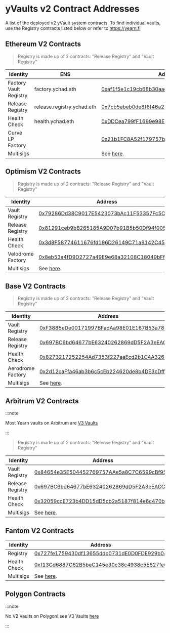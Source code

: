 # yVaults v2 Contract Addresses

A list of the deployed v2 yVault system contracts. To find individual vaults, use the Registry contracts listed below or refer to https://yearn.fi

## Ethereum V2 Contracts

> Registry is made up of 2 contracts: "Release Registry" and "Vault Registry"

| Identity               | ENS                   | Address                                    |
| ---------------------- | --------------------- | ------------------------------------------ |
| Factory Vault Registry | factory.ychad.eth   | [0xaf1f5e1c19cb68b30aad73846effdf78a5863319](https://etherscan.io/address/0xaf1f5e1c19cb68b30aad73846effdf78a5863319) |
| Release Registry       |  release.registry.ychad.eth   | [0x7cb5abeb0de8f6f46a27329b9ef54ce10e47f1e2](https://etherscan.io/address/0x7cb5abeb0de8f6f46a27329b9ef54ce10e47f1e2) |
| Health Check           | health.ychad.eth | [0xDDCea799fF1699e98EDF118e0629A974Df7DF012](https://etherscan.io/address/0xDDCea799fF1699e98EDF118e0629A974Df7DF012) |
| Curve LP Factory       |                  |[0x21b1FC8A52f179757bf555346130bF27c0C2A17A](https://etherscan.io/address/0x21b1FC8A52f179757bf555346130bF27c0C2A17A) |
| Multisigs              |                  | See [here](core-contracts#ethereum-contracts). |

## Optimism V2 Contracts

> Registry is made up of 2 contracts: "Release Registry" and "Vault Registry"

| Identity               | Address                                    |
| ---------------------- | ------------------------------------------ |
| Vault Registry         | [0x79286Dd38C9017E5423073bAc11F53357Fc5C128](https://optimistic.etherscan.io/address/0x79286Dd38C9017E5423073bAc11F53357Fc5C128) |
| Release Registry       | [0x81291ceb9bB265185A9D07b91B5b50Df94f005BF](https://optimistic.etherscan.io/address/0x81291ceb9bB265185A9D07b91B5b50Df94f005BF) |
| Health Check           | [0x3d8F58774611676fd196D26149C71a9142C45296](https://optimistic.etherscan.io/address/0x3d8F58774611676fd196D26149C71a9142C45296) |
| Velodrome Factory      | [0x8eb53a4fD9D2727a49E9e68a32108C18049bFf86](https://optimistic.etherscan.io/address/0x8eb53a4fD9D2727a49E9e68a32108C18049bFf86) |
| Multisigs              | See [here](core-contracts#optimism-contracts). |

## Base V2 Contracts

> Registry is made up of 2 contracts: "Release Registry" and "Vault Registry"

| Identity               | Address                                    |
| ---------------------- | ------------------------------------------ |
| Vault Registry         | [0xF3885eDe00171997BFadAa98E01E167B53a78Ec5](https://basescan.org//address/0xF3885eDe00171997BFadAa98E01E167B53a78Ec5) |
| Release Registry       | [0x697BC6bd64677bE63240262869dD5F2A3eEACCd3](https://basescan.org//address/0x697BC6bd64677bE63240262869dD5F2A3eEACCd3) |
| Health Check           | [0x8273217252254Ad7353f227aaEcd2b1C4A326Fa2](https://basescan.org//address/0x8273217252254Ad7353f227aaEcd2b1C4A326Fa2) |
| Aerodrome Factory      | [0x2d12caFfa46ab3b6c5cEb224620de8b4DE3cDff1](https://basescan.org//address/0x2d12caFfa46ab3b6c5cEb224620de8b4DE3cDff1) |
| Multisigs              | See [here](core-contracts#base-contracts). |

## Arbitrum V2 Contracts

:::note

Most Yearn vaults on Arbitrum are [V3 Vaults](v3-contracts)

:::

> Registry is made up of 2 contracts: "Release Registry" and "Vault Registry"

| Identity               | Address                                    |
| ---------------------- | ------------------------------------------ |
| Vault Registry         | [0x84654e35E504452769757AAe5a8C7C6599cBf954](https://arbiscan.io/address/0x84654e35E504452769757AAe5a8C7C6599cBf954) |
| Release Registry       | [0x697BC6bd64677bE63240262869dD5F2A3eEACCd3](https://arbiscan.io/address/0x697BC6bd64677bE63240262869dD5F2A3eEACCd3) |
| Health Check           | [0x32059ccE723b4DD15dD5cb2a5187f814e6c470bC](https://arbiscan.io/address/0x32059ccE723b4DD15dD5cb2a5187f814e6c470bC) |
| Multisigs              | See [here](core-contracts#arbitrum-contracts). |

## Fantom V2 Contracts

| Identity               | Address                                    |
| ---------------------- | ------------------------------------------ |
| Registry               | [0x727fe1759430df13655ddb0731dE0D0FDE929b04](https://ftmscan.com/address/0x727fe1759430df13655ddb0731dE0D0FDE929b04) |
| Health Check           | [0xf13Cd6887C62B5beC145e30c38c4938c5E627fe0](https://ftmscan.com/address/0xf13Cd6887C62B5beC145e30c38c4938c5E627fe0) |
| Multisigs              | See [here](core-contracts#fantom-contracts). |

## Polygon Contracts

:::note

No V2 Vaults on Polygon! see V3 Vaults [here](v3-contracts)

:::
